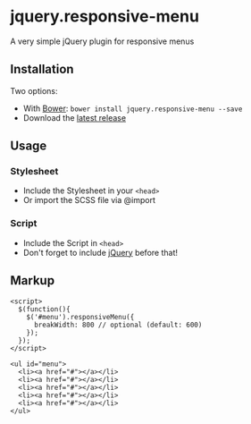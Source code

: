 jquery.responsive-menu
======================

A very simple jQuery plugin for responsive menus

## Installation

Two options:

* With [Bower](http://bower.io/): `bower install jquery.responsive-menu --save`
* Download the [latest release](https://github.com/devatrox/jquery.responsive-menu/releases)

## Usage

### Stylesheet

* Include the Stylesheet in your `<head>`
* Or import the SCSS file via @import

### Script

* Include the Script in `<head>`
* Don't forget to include [jQuery](http://jquery.com/) before that!

## Markup
```
<script>
  $(function(){
    $('#menu').responsiveMenu({
      breakWidth: 800 // optional (default: 600)
    });
  });
</script>

<ul id="menu">
  <li><a href="#"></a></li>
  <li><a href="#"></a></li>
  <li><a href="#"></a></li>
  <li><a href="#"></a></li>
  <li><a href="#"></a></li>
</ul>
```
